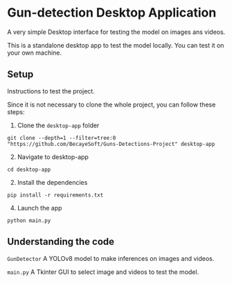 # Gun-detection Desktop Application
A very simple Desktop interface for testing the model on images ans videos.

This is a standalone desktop app to test the model locally.
You can test it on your own machine.

## Setup
Instructions to test the project.

Since it is not necessary to clone the whole project, you can follow these steps:

1. Clone the `desktop-app` folder
```
git clone --depth=1 --filter=tree:0 "https://github.com/BecayeSoft/Guns-Detections-Project" desktop-app
```

2. Navigate to desktop-app
```
cd desktop-app
```

2. Install the dependencies
```
pip install -r requirements.txt
```

4. Launch the app
```
python main.py
```

## Understanding the code

`GunDetector`
A YOLOv8 model to make inferences on images and videos.

`main.py`
A Tkinter GUI to select image and videos to test the model.
